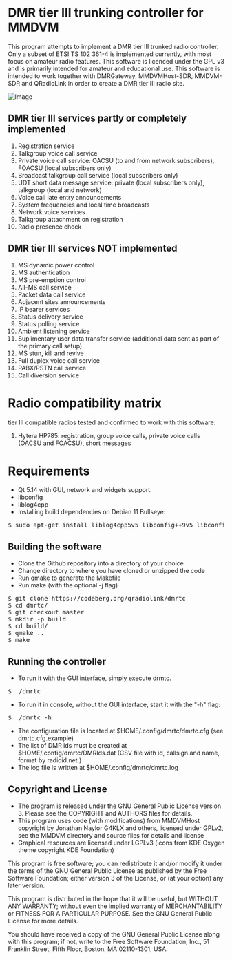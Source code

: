 
DMR tier III trunking controller for MMDVM
====

This program attempts to implement a DMR tier III trunked radio controller. Only a subset of ETSI TS 102 361-4 is implemented currently, with most focus on amateur radio features.
This software is licenced under the GPL v3 and is primarily intended for amateur and educational use.
This software is intended to work together with DMRGateway, MMDVMHost-SDR, MMDVM-SDR and QRadioLink in order to create a DMR tier III radio site.


![Image](https://qradiolink.org/images/dmrtc1.png)


DMR tier III services partly or completely implemented
----

1. Registration service
2. Talkgroup voice call service
3. Private voice call service: OACSU (to and from network subscribers), FOACSU (local subscribers only)
4. Broadcast talkgroup call service (local subscribers only)
5. UDT short data message service: private (local subscribers only), talkgroup (local and network)
6. Voice call late entry announcements
7. System frequencies and local time broadcasts
8. Network voice services
9. Talkgroup attachment on registration
10. Radio presence check


DMR tier III services NOT implemented
----

1. MS dynamic power control
2. MS authentication
3. MS pre-emption control
4. All-MS call service
5. Packet data call service
6. Adjacent sites announcements
7. IP bearer services
8. Status delivery service
9. Status polling service
10. Ambient listening service
11. Suplimentary user data transfer service (additional data sent as part of the primary call setup)
12. MS stun, kill and revive
13. Full duplex voice call service
14. PABX/PSTN call service
15. Call diversion service


Radio compatibility matrix
====

tier III compatible radios tested and confirmed to work with this software:

1. Hytera HP785: registration, group voice calls, private voice calls (OACSU and FOACSU), short messages


Requirements
====

- Qt 5.14 with GUI, network and widgets support.
- libconfig
- liblog4cpp
- Installing build dependencies on Debian 11 Bullseye: 

<pre>
$ sudo apt-get install liblog4cpp5v5 libconfig++9v5 libconfig++-dev qt5-qmake qtbase5-dev libqt5core5a libqt5gui5 libqt5network5
</pre>


Building the software
-----

- Clone the Github repository into a directory of your choice
- Change directory to where you have cloned or unzipped the code
- Run qmake to generate the Makefile
- Run make (with the optional -j flag)

<pre>
$ git clone https://codeberg.org/qradiolink/dmrtc
$ cd dmrtc/
$ git checkout master
$ mkdir -p build
$ cd build/
$ qmake ..
$ make
</pre>


Running the controller
----

- To run it with the GUI interface, simply execute drmtc.

<pre>
$ ./dmrtc
</pre>

- To run it in console, without the GUI interface, start it with the "-h" flag:

<pre>
$ ./dmrtc -h
</pre>

- The configuration file is located at $HOME/.config/dmrtc/dmrtc.cfg (see dmrtc.cfg.example)
- The list of DMR ids must be created at $HOME/.config/dmrtc/DMRIds.dat (CSV file with id, callsign and name, format by radioid.net )
- The log file is written at $HOME/.config/dmrtc/dmrtc.log 


Copyright and License
-----
- The program is released under the GNU General Public License version 3. Please see the COPYRIGHT and AUTHORS files for details.
- This program uses code (with modifications) from MMDVMHost copyright by Jonathan Naylor G4KLX and others, licensed under GPLv2, see the MMDVM directory and source files for details and license
- Graphical resources are licensed under LGPLv3 (icons from KDE Oxygen theme copyright KDE Foundation)

This program is free software; you can redistribute it and/or
modify it under the terms of the GNU General Public License as
published by the Free Software Foundation; either version 3 of the
License, or (at your option) any later version.

This program is distributed in the hope that it will be useful, but
WITHOUT ANY WARRANTY; without even the implied warranty of
MERCHANTABILITY or FITNESS FOR A PARTICULAR PURPOSE.  See the GNU
General Public License for more details.

You should have received a copy of the GNU General Public License
along with this program; if not, write to the Free Software
Foundation, Inc., 51 Franklin Street, Fifth Floor, Boston, MA  02110-1301, USA.


